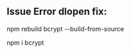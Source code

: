 Issue Error dlopen fix:
-----------------------
npm rebuild bcrypt --build-from-source

npm i bcrypt